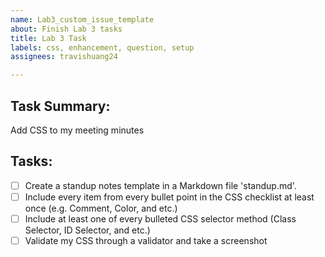 ```yaml
---
name: Lab3_custom_issue_template
about: Finish Lab 3 tasks
title: Lab 3 Task
labels: css, enhancement, question, setup
assignees: travishuang24

---
```


## Task Summary:

Add CSS to my meeting minutes

## Tasks:
- [ ] Create a standup notes template in a Markdown file 'standup.md'.
- [ ] Include every item from every bullet point in the CSS checklist at least once (e.g. Comment, Color, and etc.)
- [ ] Include at least one of every bulleted CSS selector method (Class Selector, ID Selector, and etc.)
- [ ] Validate my CSS through a validator and take a screenshot
